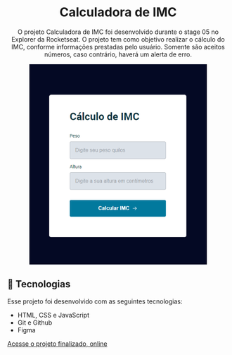 <h1 align="center"> Calculadora de IMC </h1>

<p align="center">
O projeto Calculadora de IMC foi desenvolvido durante o stage 05 no Explorer da Rocketseat. O projeto tem como objetivo realizar o cálculo do IMC, conforme informações prestadas pelo usuário. Somente são aceitos números, caso contrário, haverá um alerta de erro. <br/>

<p align="center">
  <img alt="imagem de uma calculadora de IMC, contendo os campos de peso e altura, além do botão para Calcular o IMC" src="./assets/preview.png" width="80%">
</p>

## 🚀 Tecnologias

Esse projeto foi desenvolvido com as seguintes tecnologias:

- HTML, CSS e JavaScript
- Git e Github
- Figma

[Acesse o projeto finalizado, online](https://marcelgava.github.io/stage05-IMC)
